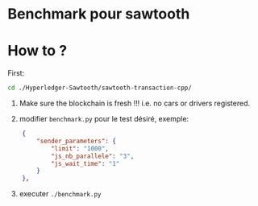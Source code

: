 # Benchmark pour sawtooth


# How to ?

First:
```bash
cd ./Hyperledger-Sawtooth/sawtooth-transaction-cpp/
```

<!-- 1. Init new_car et new_owner une 1er fois lorsque la blockchain est "fresh" avec:
```bash
docker-compose -f docker-compose-sender.yaml down
docker-compose -f docker-compose-sender.yaml up send-init-cartp
docker-compose -f docker-compose-sender.yaml down
``` -->

1. Make sure the blockchain is fresh !!! i.e. no cars or drivers registered.

2. modifier `benchmark.py` pour le test désiré, exemple:
```json
    {
        "sender_parameters": {
            "limit": "1000",
            "js_nb_parallele": "3",
            "js_wait_time": "1"
        }
    },
```

3. executer `./benchmark.py`


